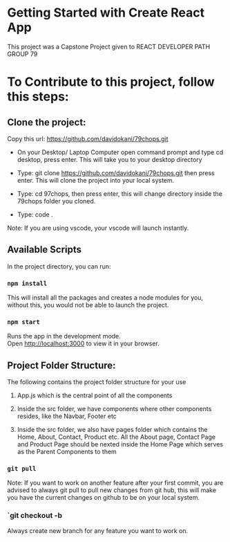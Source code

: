 # Getting Started with Create React App

This project was a Capstone Project given to REACT DEVELOPER PATH GROUP 79

# To Contribute to this project, follow this steps:

## Clone the project:

Copy this url: https://github.com/davidokani/79chops.git

- On your Desktop/ Laptop Computer open command prompt and type cd desktop, press enter. This will take you to your desktop directory

- Type: git clone https://github.com/davidokani/79chops.git then press enter. This will clone the project into your local system.

- Type: cd 97chops, then press enter, this will change directory inside the 79chops folder you cloned.

- Type: code .

Note: If you are using vscode, your vscode will launch instantly.

## Available Scripts

In the project directory, you can run:

### `npm install`

This will install all the packages and creates a node modules for you, without this, you would not be able to launch the project.

### `npm start`

Runs the app in the development mode.\
Open [http://localhost:3000](http://localhost:3000) to view it in your browser.

## Project Folder Structure:

The following contains the project folder structure for your use

1. App.js which is the central point of all the components

2. Inside the src folder, we have components where other components resides, like the Navbar, Footer etc

3. Inside the src folder, we also have pages folder which contains the Home, About, Contact, Product etc. All the About page, Contact Page and Product Page should be nexted inside the Home Page which serves as the Parent Components to them

### `git pull`

Note: If you want to work on another feature after your first commit, you are advised to always git pull to pull new changes from git hub, this will make you have the current changes on github to be on your local system.

### `git checkout -b <name of your new branch>

Always create new branch for any feature you want to work on.
